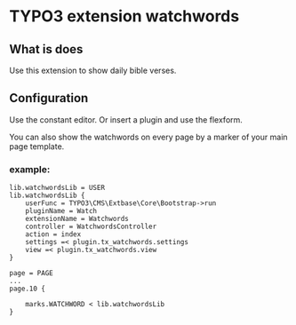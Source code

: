 # TYPO3 extension watchwords

## What is does

Use this extension to show daily bible verses.



## Configuration
Use the constant editor. Or insert a plugin and use the flexform.

You can also show the watchwords on every page by a marker of your main page template.

### example:

    lib.watchwordsLib = USER
    lib.watchwordsLib {
        userFunc = TYPO3\CMS\Extbase\Core\Bootstrap->run 
        pluginName = Watch
        extensionName = Watchwords
        controller = WatchwordsController
        action = index
        settings =< plugin.tx_watchwords.settings
        view =< plugin.tx_watchwords.view
    }
    
    page = PAGE
    ... 
    page.10 {

        marks.WATCHWORD < lib.watchwordsLib
    }


